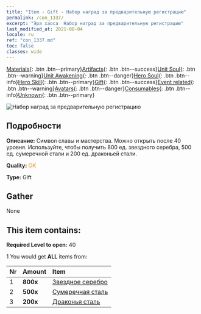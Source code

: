 ```yaml
---
title: "Item - Gift - Набор наград за предварительную регистрацию"
permalink: /con_1337/
excerpt: "Эра хаоса  Набор наград за предварительную регистрацию"
last_modified_at: 2021-08-04
locale: ru
ref: "con_1337.md"
toc: false
classes: wide
---
```

 [Materials](/ItemsRU/){: .btn .btn--primary}[Artifacts](/ItemsRU/Artifacts/){: .btn .btn--success}[Unit Soul](/ItemsRU/UnitSoul/){: .btn .btn--warning}[Unit Awakening](/ItemsRU/UnitAwakening/){: .btn .btn--danger}[Hero Soul](/ItemsRU/HeroSoul/){: .btn .btn--info}[Hero Skill](/ItemsRU/HeroSkill/){: .btn .btn--primary}[Gift](/ItemsRU/Gift/){: .btn .btn--success}[Event related](/ItemsRU/Events/){: .btn .btn--warning}[Avatars](/ItemsRU/Avatars/){: .btn .btn--danger}[Consumables](/ItemsRU/Consumables/){: .btn .btn--info}[Unknown](/ItemsRU/Unknown/){: .btn .btn--primary}

 ![Набор наград за предварительную регистрацию](/images/t/i_906011.png)

## Подробности
 **Описание:** Символ славы и мастерства. Можно открыть после 40 уровня. Используйте, чтобы получить 800 ед. звездного серебра, 500 ед. сумеречной стали и 200 ед. драконьей стали.

 **Quality:** <span style="color: #FF8C00">OK</span>

 **Type:** Gift

## Gather

  None

## This item contains:

 **Required Level to open:** 40

 1 You would get **ALL** items  from:

  | Nr | Amount |     Item    |
  |:---|:-------|:------------|
  | 1 |  **800x** | [Звездное серебро](/ItemsRU/con_882/) |  | 
  | 2 |  **500x** | [Сумеречная сталь](/ItemsRU/con_881/) |  | 
  | 3 |  **200x** | [Драконья сталь](/ItemsRU/con_880/) |  | 
